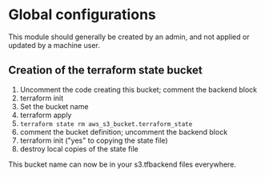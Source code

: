 # Global configurations

This module should generally be created by an admin,
and not applied or updated by a machine user.

## Creation of the terraform state bucket

1. Uncomment the code creating this bucket; comment the backend block
1. terraform init
1. Set the bucket name
1. terraform apply
1. `terraform state rm aws_s3_bucket.terraform_state`
1. comment the bucket definition; uncomment the backend block
1. terraform init ("yes" to copying the state file)
1. destroy local copies of the state file

This bucket name can now be in your s3.tfbackend files everywhere.
